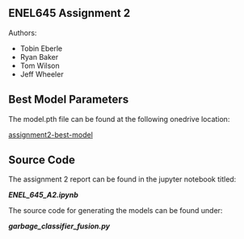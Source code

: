 ## ENEL645 Assignment 2
Authors:
- Tobin Eberle
- Ryan Baker
- Tom Wilson
- Jeff Wheeler

## Best Model Parameters
The model.pth file can be found at the following onedrive location:

[assignment2-best-model](https://uofc-my.sharepoint.com/:f:/g/personal/tobin_eberle1_ucalgary_ca/Ev6p657Vg4xKk1_t0vAJJjYB6i91DYYrzw8j9BXC1qATLg?e=MBot4B)

## Source Code
The assignment 2 report can be found in the jupyter notebook titled:

_**ENEL_645_A2.ipynb**_

The source code for generating the models can be found under:

_**garbage_classifier_fusion.py**_